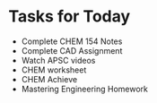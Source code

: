 # Tasks for Today
- Complete CHEM 154 Notes
- Complete CAD Assignment
- Watch APSC videos
- CHEM worksheet
- CHEM Achieve
- Mastering Engineering Homework